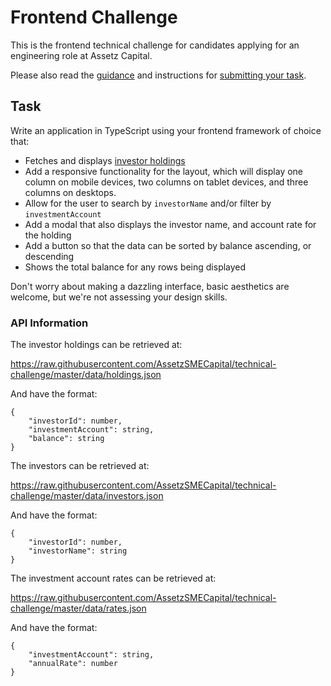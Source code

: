 # Frontend Challenge

This is the frontend technical challenge for candidates applying for an engineering role at Assetz Capital.

Please also read the [guidance](../#guidance) and instructions for [submitting your task](../#submitting-your-task).


## Task

Write an application in TypeScript using your frontend framework of choice that:
* Fetches and displays [investor holdings](https://raw.githubusercontent.com/AssetzSMECapital/technical-challenge/master/data/holdings.json)
* Add a responsive functionality for the layout, which will display one column on mobile
  devices, two columns on tablet devices, and three columns on desktops.
* Allow for the user to search by `investorName` and/or filter by `investmentAccount`
* Add a modal that also displays the investor name, and account rate for the holding
* Add a button so that the data can be sorted by balance ascending, or descending
* Shows the total balance for any rows being displayed

Don't worry about making a dazzling interface, basic aesthetics are welcome, but we're not assessing your design skills.


### API Information

The investor holdings can be retrieved at:

https://raw.githubusercontent.com/AssetzSMECapital/technical-challenge/master/data/holdings.json

And have the format:
```
{
    "investorId": number,
    "investmentAccount": string,
    "balance": string
}
```

The investors can be retrieved at:

https://raw.githubusercontent.com/AssetzSMECapital/technical-challenge/master/data/investors.json

And have the format:
```
{
    "investorId": number,
    "investorName": string
}
```

The investment account rates can be retrieved at:

https://raw.githubusercontent.com/AssetzSMECapital/technical-challenge/master/data/rates.json

And have the format:
```
{
    "investmentAccount": string, 
    "annualRate": number
}
```
